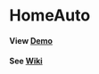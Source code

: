 # HomeAuto
#### View [Demo](http://www.jcbreath.com/webapp)
#### See [Wiki](https://github.com/JCBreath/SmartHome/wiki)
